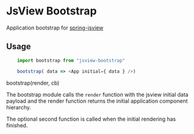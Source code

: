 # JsView Bootstrap

Application bootstrap for [spring-jsview](https://intern.quinscape.de/bitbucket/projects/XCD/repos/spring-jsview/browse)

## Usage

```js
    import bootstrap from "jsview-bootstrap"

    bootstrap( data => <App initial={ data } />)
```

bootstrap(render, cb)

The bootstrap module calls the `render` function with the jsview initial data payload and the render function returns the initial application component hierarchy.

The optional second function is called when the initial rendering has finished.
